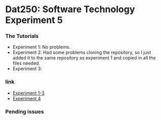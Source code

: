 # Dat250: Software Technology Experiment 5

### The Tutorials
* Experiment 1: No problems. 
* Experiment 2: Had some problems cloning the repository, so I just added it to the same repository as experiment 1 
and copied in all the files needed.
* Experiment 3: 


### link
* [Experiment 1-3](https://github.com/puj009/demo)
* [Experiment 4]()


### Pending issues